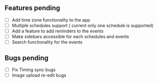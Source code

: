 ## Features pending

- [ ] Add time zone functionality to the app
- [ ] Multiple schedules support ( current only one schedule is supported)
- [ ] Add a feature to add reminders to the events
- [ ] Make sidebars accessible for each schedules and events
- [ ] Search functionality for the events

## Bugs pending

- [ ] Fix Timing sync bugs
- [ ] Image upload re-edit bugs
